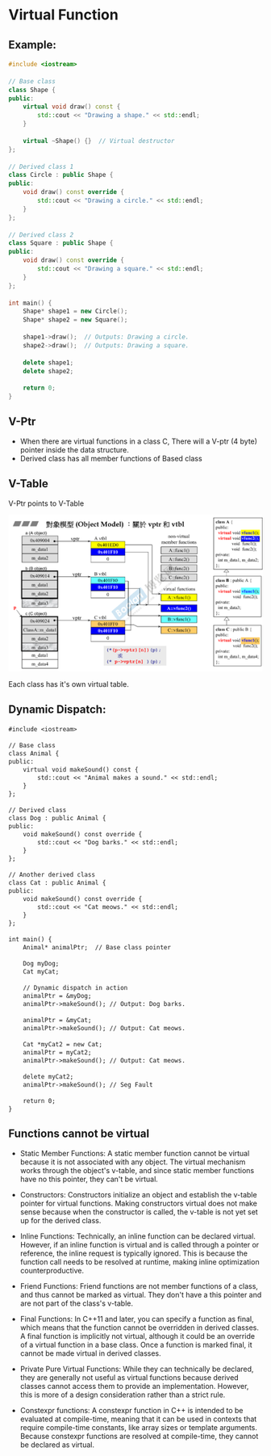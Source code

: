 # Virtual Function

## Example:
```cpp
#include <iostream>

// Base class
class Shape {
public:
    virtual void draw() const {
        std::cout << "Drawing a shape." << std::endl;
    }

    virtual ~Shape() {}  // Virtual destructor
};

// Derived class 1
class Circle : public Shape {
public:
    void draw() const override {
        std::cout << "Drawing a circle." << std::endl;
    }
};

// Derived class 2
class Square : public Shape {
public:
    void draw() const override {
        std::cout << "Drawing a square." << std::endl;
    }
};

int main() {
    Shape* shape1 = new Circle();
    Shape* shape2 = new Square();

    shape1->draw();  // Outputs: Drawing a circle.
    shape2->draw();  // Outputs: Drawing a square.

    delete shape1;
    delete shape2;

    return 0;
}

```

## V-Ptr

- When there are virtual functions in a class C, There will a V-ptr (4 byte) pointer inside the data structure.
- Derived class has all member functions of Based class

## V-Table

V-Ptr points to V-Table

![demostration](imgs/vptr_vtable.png)

Each class has it's own virtual table.



## Dynamic Dispatch:

    #include <iostream>

    // Base class
    class Animal {
    public:
        virtual void makeSound() const {
            std::cout << "Animal makes a sound." << std::endl;
        }
    };

    // Derived class
    class Dog : public Animal {
    public:
        void makeSound() const override {
            std::cout << "Dog barks." << std::endl;
        }
    };

    // Another derived class
    class Cat : public Animal {
    public:
        void makeSound() const override {
            std::cout << "Cat meows." << std::endl;
        }
    };

    int main() {
        Animal* animalPtr;  // Base class pointer

        Dog myDog;
        Cat myCat;

        // Dynamic dispatch in action
        animalPtr = &myDog;
        animalPtr->makeSound(); // Output: Dog barks.

        animalPtr = &myCat;
        animalPtr->makeSound(); // Output: Cat meows.

        Cat *myCat2 = new Cat;
        animalPtr = myCat2;
        animalPtr->makeSound(); // Output: Cat meows.
        
        delete myCat2;
        animalPtr->makeSound(); // Seg Fault

        return 0;
    }


## Functions cannot be virtual

- Static Member Functions: A static member function cannot be virtual because it is not associated with any object. The virtual mechanism works through the object's v-table, and since static member functions have no this pointer, they can't be virtual.

- Constructors: Constructors initialize an object and establish the v-table pointer for virtual functions. Making constructors virtual does not make sense because when the constructor is called, the v-table is not yet set up for the derived class.

- Inline Functions: Technically, an inline function can be declared virtual. However, if an inline function is virtual and is called through a pointer or reference, the inline request is typically ignored. This is because the function call needs to be resolved at runtime, making inline optimization counterproductive.

- Friend Functions: Friend functions are not member functions of a class, and thus cannot be marked as virtual. They don't have a this pointer and are not part of the class's v-table.

- Final Functions: In C++11 and later, you can specify a function as final, which means that the function cannot be overridden in derived classes. A final function is implicitly not virtual, although it could be an override of a virtual function in a base class. Once a function is marked final, it cannot be made virtual in derived classes.

- Private Pure Virtual Functions: While they can technically be declared, they are generally not useful as virtual functions because derived classes cannot access them to provide an implementation. However, this is more of a design consideration rather than a strict rule.

- Constexpr functions: A constexpr function in C++ is intended to be evaluated at compile-time, meaning that it can be used in contexts that require compile-time constants, like array sizes or template arguments. Because constexpr functions are resolved at compile-time, they cannot be declared as virtual.
